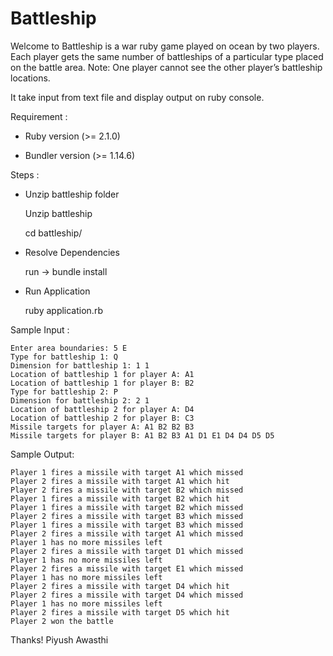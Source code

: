 # Battleship

Welcome to Battleship is a war ruby game played on ocean by two players. Each player gets the same number of battleships of a particular type placed on the battle area. Note: One player cannot see the other player’s battleship locations.

It take input from text file and display output on ruby console.

Requirement :

* Ruby version (>= 2.1.0)

* Bundler version (>= 1.14.6)
    
Steps :

* Unzip battleship folder
    
    Unzip battleship

    cd battleship/

* Resolve Dependencies
    
    run -> bundle install
    
* Run Application
    
    ruby application.rb


Sample Input : 

	Enter area boundaries: 5 E
	Type for battleship 1: Q
	Dimension for battleship 1: 1 1
	Location of battleship 1 for player A: A1
	Location of battleship 1 for player B: B2
	Type for battleship 2: P
	Dimension for battleship 2: 2 1
	Location of battleship 2 for player A: D4
	Location of battleship 2 for player B: C3
	Missile targets for player A: A1 B2 B2 B3
	Missile targets for player B: A1 B2 B3 A1 D1 E1 D4 D4 D5 D5


Sample Output: 

	Player 1 fires a missile with target A1 which missed
	Player 2 fires a missile with target A1 which hit
	Player 2 fires a missile with target B2 which missed
	Player 1 fires a missile with target B2 which hit
	Player 1 fires a missile with target B2 which missed
	Player 2 fires a missile with target B3 which missed
	Player 1 fires a missile with target B3 which missed
	Player 2 fires a missile with target A1 which missed
	Player 1 has no more missiles left
	Player 2 fires a missile with target D1 which missed
	Player 1 has no more missiles left
	Player 2 fires a missile with target E1 which missed
	Player 1 has no more missiles left
	Player 2 fires a missile with target D4 which hit
	Player 2 fires a missile with target D4 which missed
	Player 1 has no more missiles left
	Player 2 fires a missile with target D5 which hit
	Player 2 won the battle


Thanks!
Piyush Awasthi
